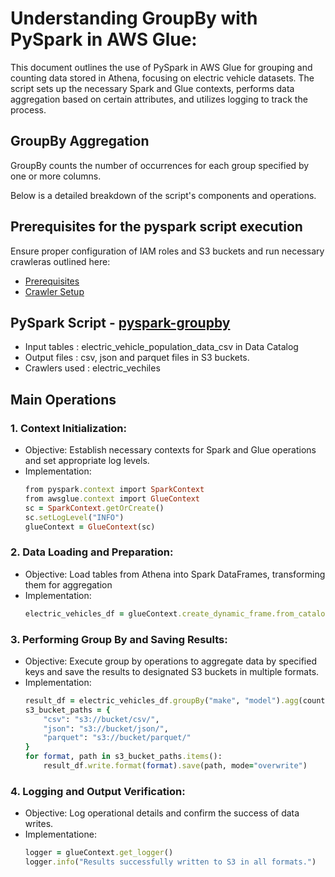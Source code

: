 # Understanding GroupBy with PySpark in AWS Glue:

This document outlines the use of PySpark in AWS Glue for grouping and counting data stored in Athena, focusing on electric vehicle datasets. The script sets up the necessary Spark and Glue contexts, performs data aggregation based on certain attributes, and utilizes logging to track the process. 

## GroupBy Aggregation

GroupBy counts the number of occurrences for each group specified by one or more columns.

Below is a detailed breakdown of the script's components and operations.

## Prerequisites for the pyspark script execution

Ensure proper configuration of IAM roles and S3 buckets and run necessary crawleras outlined here:

* [Prerequisites]((/prerequisites.md)) 
* [Crawler Setup](/aws-glue-crawler.md)

## PySpark Script - [pyspark-groupby](../glue-code/ti-pyspark-groupby.py)
- Input tables         : electric_vehicle_population_data_csv in Data Catalog
- Output files         : csv, json and parquet files in S3 buckets.
- Crawlers used        : electric_vechiles


## Main Operations
### 1. Context Initialization:
  - Objective: Establish necessary contexts for Spark and Glue operations and set appropriate log levels.
  - Implementation:
    ```ruby
    from pyspark.context import SparkContext
    from awsglue.context import GlueContext
    sc = SparkContext.getOrCreate()
    sc.setLogLevel("INFO")
    glueContext = GlueContext(sc)
    ```
### 2. Data Loading and Preparation:
  - Objective: Load tables from Athena into Spark DataFrames, transforming them for aggregation
  - Implementation:
    ```ruby
    electric_vehicles_df = glueContext.create_dynamic_frame.from_catalog(database="glue_db", table_name="electric_vehicle_population_data_csv").toDF()
    ```

### 3. Performing Group By and Saving Results:
   - Objective: Execute group by operations to aggregate data by specified keys and save the results to designated S3 buckets in multiple formats.
   - Implementation:
      ```ruby
      result_df = electric_vehicles_df.groupBy("make", "model").agg(count("*").alias("count"))
      s3_bucket_paths = {
          "csv": "s3://bucket/csv/",
          "json": "s3://bucket/json/",
          "parquet": "s3://bucket/parquet/"
      }
      for format, path in s3_bucket_paths.items():
          result_df.write.format(format).save(path, mode="overwrite")
     ```
      
### 4. Logging and Output Verification:
   - Objective: Log operational details and confirm the success of data writes.
   - Implementatione:
       ```ruby
      logger = glueContext.get_logger()
      logger.info("Results successfully written to S3 in all formats.")

     ```
